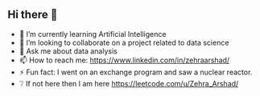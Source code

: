 ## Hi there 👋

- 🌱 I’m currently learning Artificial Intelligence
- 👯 I’m looking to collaborate on a project related to data science
- 💬 Ask me about data analysis
- 📫 How to reach me: https://www.linkedin.com/in/zehraarshad/
- ⚡ Fun fact: I went on an exchange program and saw a nuclear reactor. 
- :grey_question: If not here then I am here https://leetcode.com/u/Zehra_Arshad/
